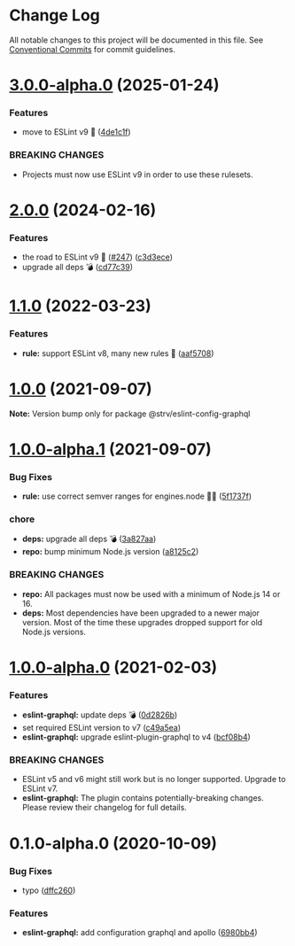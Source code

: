 # Change Log

All notable changes to this project will be documented in this file.
See [Conventional Commits](https://conventionalcommits.org) for commit guidelines.

# [3.0.0-alpha.0](https://github.com/strvcom/code-quality-tools/compare/@strv/eslint-config-graphql@2.0.0...@strv/eslint-config-graphql@3.0.0-alpha.0) (2025-01-24)


### Features

* move to ESLint v9 👏 ([4de1c1f](https://github.com/strvcom/code-quality-tools/commit/4de1c1f7543898cddc4178afc7222e369b6ea018))


### BREAKING CHANGES

* Projects must now use ESLint v9 in order to use these rulesets.





# [2.0.0](https://github.com/strvcom/code-quality-tools/compare/@strv/eslint-config-graphql@1.1.0...@strv/eslint-config-graphql@2.0.0) (2024-02-16)


### Features

* the road to ESLint v9 🚀  ([#247](https://github.com/strvcom/code-quality-tools/issues/247)) ([c3d3ece](https://github.com/strvcom/code-quality-tools/commit/c3d3ecea02aca9f6293aa7b3ee18282ea2ab9048))
* upgrade all deps 💣 ([cd77c39](https://github.com/strvcom/code-quality-tools/commit/cd77c39ae6806e7531396040a35908da51a8b12c))





# [1.1.0](https://github.com/strvcom/code-quality-tools/compare/@strv/eslint-config-graphql@1.0.0...@strv/eslint-config-graphql@1.1.0) (2022-03-23)


### Features

* **rule:** support ESLint v8, many new rules 🎉 ([aaf5708](https://github.com/strvcom/code-quality-tools/commit/aaf57085da9498c1425b107d5f1d1e4f353dd000))





# [1.0.0](https://github.com/strvcom/code-quality-tools/compare/@strv/eslint-config-graphql@1.0.0-alpha.1...@strv/eslint-config-graphql@1.0.0) (2021-09-07)

**Note:** Version bump only for package @strv/eslint-config-graphql





# [1.0.0-alpha.1](https://github.com/strvcom/code-quality-tools/compare/@strv/eslint-config-graphql@1.0.0-alpha.0...@strv/eslint-config-graphql@1.0.0-alpha.1) (2021-09-07)


### Bug Fixes

* **rule:** use correct semver ranges for engines.node 🤦‍♂️ ([5f1737f](https://github.com/strvcom/code-quality-tools/commit/5f1737fb43dce5a7099cfc448cd98ee3cbf9879b))


### chore

* **deps:** upgrade all deps 💣 ([3a827aa](https://github.com/strvcom/code-quality-tools/commit/3a827aa2fe0f62a055de69323665ba03cd7eaf08))
* **repo:** bump minimum Node.js version ([a8125c2](https://github.com/strvcom/code-quality-tools/commit/a8125c2772a67a4565786667fb95f4b32b9b468c))


### BREAKING CHANGES

* **repo:** All packages must now be used with a minimum of Node.js 14 or 16.
* **deps:** Most dependencies have been upgraded to a newer major version. Most of the time these upgrades dropped support for old Node.js versions.





# [1.0.0-alpha.0](https://github.com/strvcom/code-quality-tools/compare/@strv/eslint-config-graphql@0.1.0-alpha.0...@strv/eslint-config-graphql@1.0.0-alpha.0) (2021-02-03)


### Features

* **eslint-graphql:** update deps 💣 ([0d2826b](https://github.com/strvcom/code-quality-tools/commit/0d2826be827f8cb5236198b35c0ce7f0ee51f9c7))
* set required ESLint version to v7 ([c49a5ea](https://github.com/strvcom/code-quality-tools/commit/c49a5ea0954cb05f8526d712045b754f557c5595))
* **eslint-graphql:** upgrade eslint-plugin-graphql to v4 ([bcf08b4](https://github.com/strvcom/code-quality-tools/commit/bcf08b4aa934189b15559e41a57db24d81e4c66f))


### BREAKING CHANGES

* ESLint v5 and v6 might still work but is no longer supported. Upgrade to ESLint v7.
* **eslint-graphql:** The plugin contains potentially-breaking changes. Please review their changelog for full details.





# 0.1.0-alpha.0 (2020-10-09)


### Bug Fixes

* typo ([dffc260](https://github.com/strvcom/code-quality-tools/commit/dffc26092fcb9695fcbc3b56c760230107fc90d2))


### Features

* **eslint-graphql:** add configuration graphql and apollo ([6980bb4](https://github.com/strvcom/code-quality-tools/commit/6980bb4a5ab8d6643004c8d84a107bea67a1f101))
